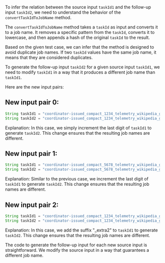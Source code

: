 To infer the relation between the source input `taskId1` and the follow-up input `taskId2`, we need to understand the behavior of the `convertTaskIdToJobName` method.

The `convertTaskIdToJobName` method takes a `taskId` as input and converts it to a job name. It removes a specific pattern from the `taskId`, converts it to lowercase, and then appends a hash of the original `taskId` to the result.

Based on the given test case, we can infer that the method is designed to avoid duplicate job names. If two `taskId` values have the same job name, it means that they are considered duplicates.

To generate the follow-up input `taskId2` for a given source input `taskId1`, we need to modify `taskId1` in a way that it produces a different job name than `taskId1`.

Here are the new input pairs:

## New input pair 0:
```java
String taskId1 = "coordinator-issued_compact_1234_telemetry_wikipedia_geteditfailuresinnorthamerica_agg_summ_116_pcgkebcl_2023-07-19T16:53:11.416Z";
String taskId2 = "coordinator-issued_compact_1234_telemetry_wikipedia_geteditfailuresinnorthamerica_agg_summ_117_pcgkebcl_2023-07-19T16:53:11.416Z";
```
Explanation: In this case, we simply increment the last digit of `taskId1` to generate `taskId2`. This change ensures that the resulting job names are different.

## New input pair 1:
```java
String taskId1 = "coordinator-issued_compact_5678_telemetry_wikipedia_geteditfailuresinsouthamerica_agg_summ_118_pcgkebcl_2023-07-19T16:53:11.416Z";
String taskId2 = "coordinator-issued_compact_5678_telemetry_wikipedia_geteditfailuresinsouthamerica_agg_summ_119_pcgkebcl_2023-07-19T16:53:11.416Z";
```
Explanation: Similar to the previous case, we increment the last digit of `taskId1` to generate `taskId2`. This change ensures that the resulting job names are different.

## New input pair 2:
```java
String taskId1 = "coordinator-issued_compact_1234_telemetry_wikipedia_geteditfailuresinnorthamerica_agg_summ_116_pcgkebcl_2023-07-19T16:53:11.416Z_extra";
String taskId2 = "coordinator-issued_compact_1234_telemetry_wikipedia_geteditfailuresinnorthamerica_agg_summ_116_pcgkebcl_2023-07-19T16:53:11.416Z_extra2";
```
Explanation: In this case, we add the suffix "_extra2" to `taskId1` to generate `taskId2`. This change ensures that the resulting job names are different.

The code to generate the follow-up input for each new source input is straightforward. We modify the source input in a way that guarantees a different job name.
